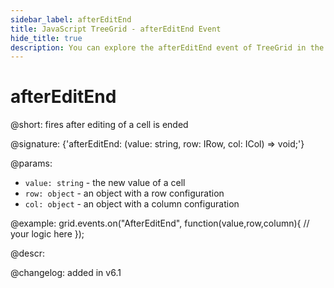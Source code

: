 ```yaml
---
sidebar_label: afterEditEnd
title: JavaScript TreeGrid - afterEditEnd Event 
hide_title: true
description: You can explore the afterEditEnd event of TreeGrid in the documentation of the DHTMLX JavaScript UI library. Browse developer guides and API reference, try out code examples and live demos, and download a free 30-day evaluation version of DHTMLX Suite 7.
---
```

 
# afterEditEnd

@short: fires after editing of a cell is ended

@signature: {'afterEditEnd: (value: string, row: IRow, col: ICol) => void;'}

@params:
- `value: string` - the new value of a cell
- `row: object` - an object with a row configuration
- `col: object` - an object with a column configuration

@example:
grid.events.on("AfterEditEnd", function(value,row,column){
	// your logic here
});

@descr:

@changelog: added in v6.1
